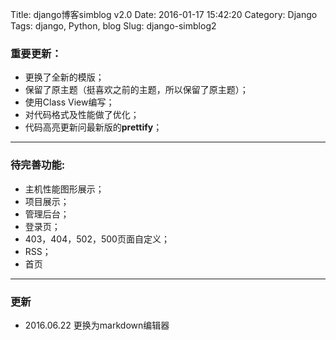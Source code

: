 Title: django博客simblog v2.0
Date: 2016-01-17 15:42:20
Category: Django
Tags: django, Python, blog
Slug: django-simblog2

### 重要更新：

- 更换了全新的模版；
- 保留了原主题（挺喜欢之前的主题，所以保留了原主题）；
- 使用Class View编写；
- 对代码格式及性能做了优化；
- 代码高亮更新问最新版的**prettify**；

---

### 待完善功能:

- 主机性能图形展示；
- 项目展示；
- 管理后台；
- 登录页；
- 403，404，502，500页面自定义；
- RSS；
- 首页

---

### 更新

- 2016.06.22 更换为markdown编辑器